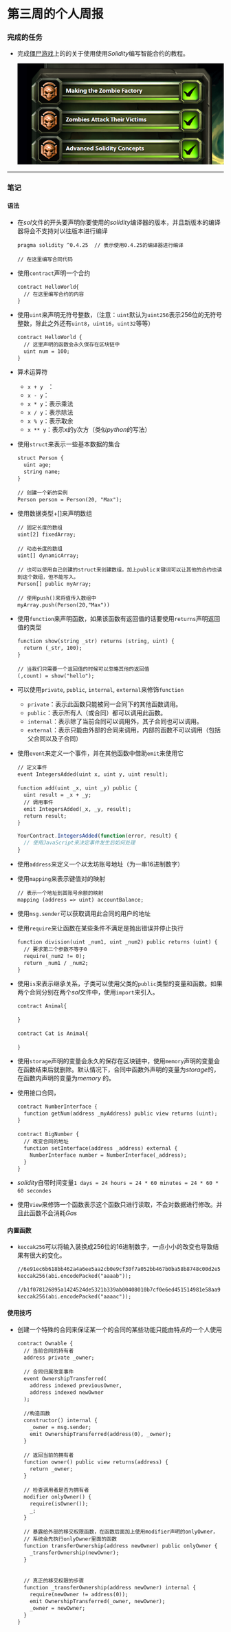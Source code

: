 # 第三周的个人周报



### 完成的任务

- 完成[僵尸游戏](https://cryptozombies.io/)上的的关于使用使用*Solidity*编写智能合约的教程。

  ![结果](https://raw.githubusercontent.com/Max-Loo/ImageForMarkdown/master/For_enterprise_software_training/For_Day2/Week3_Report/1.png)





-----

### 笔记

#### 语法

- 在*sol*文件的开头要声明你要使用的*solidity*编译器的版本，并且新版本的编译器将会不支持对以往版本进行编译

  ```solidity
  pragma solidity ^0.4.25  // 表示使用0.4.25的编译器进行编译
  
  // 在这里编写合同代码
  ```

  

- 使用`contract`声明一个合约

  ```solidity
  contract HelloWorld{
    // 在这里编写合约的内容
  }
  ```



- 使用`uint`来声明无符号整数，（注意：`uint`默认为`uint256`表示256位的无符号整数，除此之外还有`uint8`，`uint16`，`uint32`等等）

  ```solidity
  contract HelloWorld {
    // 这里声明的函数会永久保存在区块链中
    uint num = 100;
  }
  ```



- 算术运算符
  - `x + y ` ：
  - `x - y`：
  - `x * y`：表示乘法
  - `x / y`：表示除法
  - `x % y`：表示取余
  - `x ** y`：表示x的y次方（类似*python*的写法）



- 使用`struct`来表示一些基本数据的集合

  ```solidity
  struct Person {
    uint age;
    string name;
  }
  
  // 创建一个新的实例
  Person person = Person(20, "Max");
  ```



- 使用数据类型+[]来声明数组

  ```solidity
  // 固定长度的数组
  uint[2] fixedArray;
  
  // 动态长度的数组
  uint[] dynamicArray;
  
  // 也可以使用自己创建的struct来创建数组，加上public关键词可以让其他的合约也读到这个数组，但不能写入。
  Person[] public myArray;
  
  // 使用push()来将值传入数组中
  myArray.push(Person(20,"Max"))
  ```



- 使用`function`来声明函数，如果该函数有返回值的话要使用`returns`声明返回值的类型

  ```solidity
  function show(string _str) returns (string, uint) {
    return (_str, 100);
  }
  
  // 当我们只需要一个返回值的时候可以忽略其他的返回值
  (,count) = show("hello");
  ```



- 可以使用`private`, `public`, `internal`, `external`来修饰`function`
  - `private`：表示此函数只能被同一合同下的其他函数调用。
  - `public`：表示所有人（或合同）都可以调用此函数。
  - `internal`：表示除了当前合同可以调用外，其子合同也可以调用。
  - `external`：表示只能由外部的合同来调用，内部的函数不可以调用（包括父合同以及子合同）



- 使用`event`来定义一个事件，并在其他函数中借助`emit`来使用它

  ```solidity
  // 定义事件
  event IntegersAdded(uint x, uint y, uint result);
  
  function add(uint _x, uint _y) public {
    uint result = _x + _y;
    // 调用事件
    emit IntegersAdded(_x, _y, result);
    return result;
  }
  ```

  ```javascript
  YourContract.IntegersAdded(function(error, result) { 
    // 使用JavaScript来决定事件发生后如何处理
  }
  ```



- 使用`address`来定义一个以太坊账号地址（为一串16进制数字）



- 使用`mapping`来表示键值对的映射

  ```solidity
  // 表示一个地址到其账号余额的映射
  mapping (address => uint) accountBalance;
  ```

  

- 使用`msg.sender`可以获取调用此合同的用户的地址



- 使用`require`来让函数在某些条件不满足是抛出错误并停止执行

  ```solidity
  function division(uint _num1, uint _num2) public returns (uint) {
    // 要求第二个参数不等于0
    require(_num2 != 0);
    return _num1 / _num2;
  }
  ```



- 使用`is`来表示继承关系，子类可以使用父类的`public`类型的变量和函数。如果两个合同分别在两个*sol*文件中，使用`import`来引入。

  ```solidity
  contract Animal{
     
  }
  
  contract Cat is Animal{
  
  }
  ```

  

- 使用`storage`声明的变量会永久的保存在区块链中，使用`memory`声明的变量会在函数结束后就删除。默认情况下，合同中函数外声明的变量为*storage*的，在函数内声明的变量为*memory* 的。



- 使用接口合同，

  ```solidity
  contract NumberInterface {
    function getNum(address _myAddress) public view returns (uint);
  }
  
  contract BigNumber {
    // 改变合同的地址
    function setInterface(address _address) external {
      NumberInterface number = NumberInterface(_address);
    }
  }
  ```

  

- *solidity*自带时间变量`1 days = 24 hours = 24 * 60 minutes = 24 * 60 * 60 secondes`



- 使用`View`来修饰一个函数表示这个函数只进行读取，不会对数据进行修改。并且此函数不会消耗*Gas*





#### 内置函数

- `keccak256`可以将输入装换成256位的16进制数字，一点小小的改变也导致结果有很大的变化。

  ```solidity
  //6e91ec6b618bb462a4a6ee5aa2cb0e9cf30f7a052bb467b0ba58b8748c00d2e5
  keccak256(abi.encodePacked("aaaab"));
  
  //b1f078126895a1424524de5321b339ab00408010b7cf0e6ed451514981e58aa9
  keccak256(abi.encodePacked("aaaac"));
  ```

  





#### 使用技巧

- 创建一个特殊的合同来保证某一个的合同的某些功能只能由特点的一个人使用

  ```solidity
  contract Ownable {
    // 当前合同的持有者
    address private _owner;
    
    // 合同归属改变事件
    event OwnershipTransferred(
      address indexed previousOwner,
      address indexed newOwner
    );
    
    //构造函数
    constructor() internal {
      _owner = msg.sender;
      emit OwnershipTransferred(address(0), _owner);
    }
    
    // 返回当前的拥有者
    function owner() public view returns(address) {
      return _owner;
    }
    
    // 检查调用者是否为拥有者
    modifier onlyOwner() {
      require(isOwner());
      _;
    }
    
    // 暴露给外部的移交权限函数，在函数后面加上使用modifier声明的onlyOwner，
    // 系统会先执行onlyOwner里面的函数
    function transferOwnership(address newOwner) public onlyOwner {
      _transferOwnership(newOwner);
    }
    
    
    // 真正的移交权限的步骤
    function _transferOwnership(address newOwner) internal {
      require(newOwner != address(0));
      emit OwnershipTransferred(_owner, newOwner);
      _owner = newOwner;
    }
  }
  ```

  